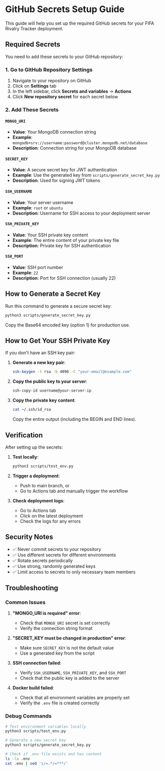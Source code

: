 # GitHub Secrets Setup Guide

This guide will help you set up the required GitHub secrets for your FIFA Rivalry Tracker deployment.

## Required Secrets

You need to add these secrets to your GitHub repository:

### 1. Go to GitHub Repository Settings
1. Navigate to your repository on GitHub
2. Click on **Settings** tab
3. In the left sidebar, click **Secrets and variables** → **Actions**
4. Click **New repository secret** for each secret below

### 2. Add These Secrets

#### `MONGO_URI`
- **Value**: Your MongoDB connection string
- **Example**: `mongodb+srv://username:password@cluster.mongodb.net/database`
- **Description**: Connection string for your MongoDB database

#### `SECRET_KEY`
- **Value**: A secure secret key for JWT authentication
- **Example**: Use the generated key from `scripts/generate_secret_key.py`
- **Description**: Used for signing JWT tokens

#### `SSH_USERNAME`
- **Value**: Your server username
- **Example**: `root` or `ubuntu`
- **Description**: Username for SSH access to your deployment server

#### `SSH_PRIVATE_KEY`
- **Value**: Your SSH private key content
- **Example**: The entire content of your private key file
- **Description**: Private key for SSH authentication

#### `SSH_PORT`
- **Value**: SSH port number
- **Example**: `22`
- **Description**: Port for SSH connection (usually 22)

## How to Generate a Secret Key

Run this command to generate a secure secret key:

```bash
python3 scripts/generate_secret_key.py
```

Copy the Base64 encoded key (option 1) for production use.

## How to Get Your SSH Private Key

If you don't have an SSH key pair:

1. **Generate a new key pair**:
   ```bash
   ssh-keygen -t rsa -b 4096 -C "your-email@example.com"
   ```

2. **Copy the public key to your server**:
   ```bash
   ssh-copy-id username@your-server-ip
   ```

3. **Copy the private key content**:
   ```bash
   cat ~/.ssh/id_rsa
   ```
   Copy the entire output (including the BEGIN and END lines).

## Verification

After setting up the secrets:

1. **Test locally**:
   ```bash
   python3 scripts/test_env.py
   ```

2. **Trigger a deployment**:
   - Push to main branch, or
   - Go to Actions tab and manually trigger the workflow

3. **Check deployment logs**:
   - Go to Actions tab
   - Click on the latest deployment
   - Check the logs for any errors

## Security Notes

- ✅ Never commit secrets to your repository
- ✅ Use different secrets for different environments
- ✅ Rotate secrets periodically
- ✅ Use strong, randomly generated keys
- ✅ Limit access to secrets to only necessary team members

## Troubleshooting

### Common Issues

1. **"MONGO_URI is required" error**:
   - Check that `MONGO_URI` secret is set correctly
   - Verify the connection string format

2. **"SECRET_KEY must be changed in production" error**:
   - Make sure `SECRET_KEY` is not the default value
   - Use a generated key from the script

3. **SSH connection failed**:
   - Verify `SSH_USERNAME`, `SSH_PRIVATE_KEY`, and `SSH_PORT`
   - Check that the public key is added to the server

4. **Docker build failed**:
   - Check that all environment variables are properly set
   - Verify the `.env` file is created correctly

### Debug Commands

```bash
# Test environment variables locally
python3 scripts/test_env.py

# Generate a new secret key
python3 scripts/generate_secret_key.py

# Check if .env file exists and has content
ls -la .env
cat .env | sed 's/=.*/=***/'
``` 